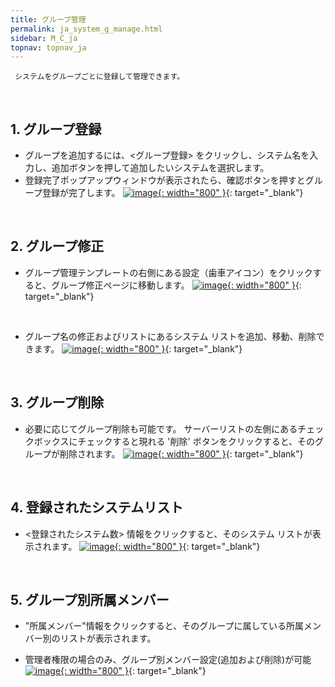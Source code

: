 ```yaml
---
title: グループ管理
permalink: ja_system_g_manage.html
sidebar: M_C_ja
topnav: topnav_ja
---
```


     システムをグループごとに登録して管理できます。

<br />

## 1. グループ登録
- グループを追加するには、<グループ登録> をクリックし、システム名を入力し、追加ボタンを押して追加したいシステムを選択します。
- 登録完了ポップアップウィンドウが表示されたら、確認ボタンを押すとグループ登録が完了します。
 [![image](/docs/images/Manual/siem/group/ja/1.PNG){: width="800" }](/docs/images/Manual/siem/group/ja/1.PNG){: target="_blank"}

<br />

## 2. グループ修正
- グループ管理テンプレートの右側にある設定（歯車アイコン）をクリックすると、グループ修正ページに移動します。
 [![image](/docs/images/Manual/siem/group/ja/2.PNG){: width="800" }](/docs/images/Manual/siem/group/ja/2.PNG){: target="_blank"}

<br />

- グループ名の修正およびリストにあるシステム リストを追加、移動、削除できます。
 [![image](/docs/images/Manual/siem/group/ja/3.PNG){: width="800" }](/docs/images/Manual/siem/group/ja/3.PNG){: target="_blank"}

<br />

## 3. グループ削除
- 必要に応じてグループ削除も可能です。 サーバーリストの左側にあるチェックボックスにチェックすると現れる '削除' ボタンをクリックすると、そのグループが削除されます。
 [![image](/docs/images/Manual/siem/group/ja/4.PNG){: width="800" }](/docs/images/Manual/siem/group/ja/4.PNG){: target="_blank"}
 
<br />

## 4. 登録されたシステムリスト
- <登録されたシステム数> 情報をクリックすると、そのシステム リストが表示されます。 
 [![image](/docs/images/Manual/siem/group/ja/5.PNG){: width="800" }](/docs/images/Manual/siem/group/ja/5.PNG){: target="_blank"}

<br />

## 5. グループ別所属メンバー
- "所属メンバー"情報をクリックすると、そのグループに属している所属メンバー別のリストが表示されます。
* 管理者権限の場合のみ、グループ別メンバー設定(追加および削除)が可能
 [![image](/docs/images/Manual/siem/group/ja/6.PNG){: width="800" }](/docs/images/Manual/siem/group/ja/6.PNG){: target="_blank"}

 